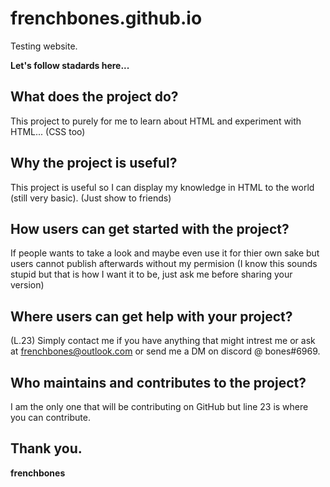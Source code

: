 # frenchbones.github.io
Testing website.

**Let's follow stadards here...**

## What does the project do?

This project to purely for me to learn about HTML and experiment with HTML... (CSS too)

## Why the project is useful?

This project is useful so I can display my knowledge in HTML to the world (still very basic). (Just show to friends)

## How users can get started with the project?

If people wants to take a look and maybe even use it for thier own sake but users cannot publish afterwards without my permision
(I know this sounds stupid but that is how I want it to be, just ask me before sharing your version)

## Where users can get help with your project?

(L.23) Simply contact me if you have anything that might intrest me or ask at frenchbones@outlook.com or send me a DM on discord @ bones#6969.

## Who maintains and contributes to the project?

I am the only one that will be contributing on GitHub but line 23 is where you can contribute.

## Thank you.
**frenchbones**

